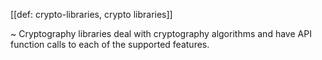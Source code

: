 [[def: crypto-libraries, crypto libraries]]

~ Cryptography libraries deal with cryptography algorithms and have API function calls to each of the supported features. 


